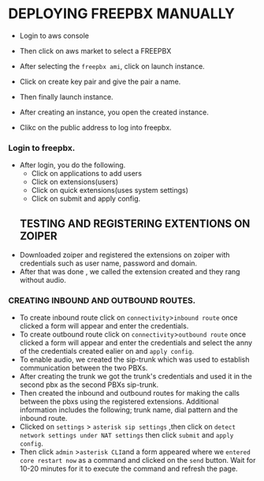 # DEPLOYING FREEPBX MANUALLY

- Login to aws console
- Then click on aws market to select a FREEPBX 
- After selecting the ```freepbx ami```, click on launch instance.
- Click on create key pair and give the pair a name.
- Then finally launch instance.

- After creating an instance, you open the created instance.
- Clikc on the public address to log into freepbx.

### Login to freepbx.
- After login, you do the following.
    - Click on applications to add users
    - Click on extensions(users)
    - Click on quick extensions(uses system settings)
    - Click on submit and apply config.
    ##   TESTING AND REGISTERING EXTENTIONS ON ZOIPER
- Downloaded zoiper and registered the extensions on zoiper with credentials such as user name, password and domain.
- After that was done , we called the extension created and they rang without audio.
### CREATING INBOUND AND OUTBOUND ROUTES.
- To create inbound route click on ```connectivity```>```inbound route``` once clicked a form will appear and enter the credentials.
- To create outbound route click on ```connectivity```>```outbound route``` once clicked a form will appear and enter the credentials and select the anny of the credentials created ealier on and ```apply config```.
- To enable audio, we created the sip-trunk which was used to establish communication between the two PBXs. 
- After creating the  trunk we got the trunk's credentials and used it in the second pbx as the second PBXs sip-trunk.
- Then created the inbound and outbound routes for making the calls between the pbxs using the registered extensions. Additional information includes the following; trunk name, dial pattern and the inbound route.
- Clicked on ```settings``` > ```asterisk sip settings``` ,then click on ```detect network settings under NAT settings``` then click ```submit``` and ```apply config```.
- Then click ```admin``` >```asterisk CLI```and a form appeared where we ```entered core restart now``` as a command and clicked on the ```send``` button. Wait for 10-20 minutes for it to execute the command and refresh the page.

